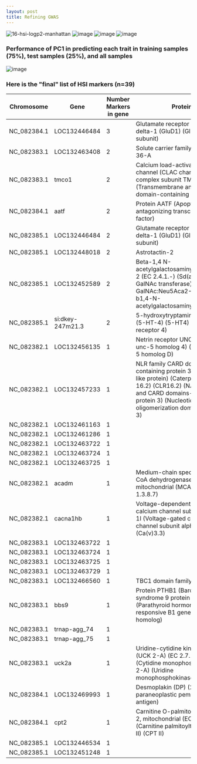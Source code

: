 ```yaml
---
layout: post
title: Refining GWAS 
---
```


![16-hsi-logp2-manhattan](https://github.com/user-attachments/assets/8f0954a4-3fb1-4005-9e9a-2871d9897040)
![image](https://github.com/user-attachments/assets/c1b12377-d58f-40fd-b733-6996907f0966)
![image](https://github.com/user-attachments/assets/350fa940-5cae-4013-a594-e38312f8851d)
![image](https://github.com/user-attachments/assets/3ad435c4-c236-4d3d-96d0-a3e2d82753e3)

### Performance of PC1 in predicting each trait in training samples (75%), test samples (25%), and all samples 
![image](https://github.com/user-attachments/assets/909b5a6e-d860-4bcf-a0f1-f84a6f612953)

### Here is the "final" list of HSI markers (n=39) 

| Chromosome  | Gene             | Number Markers in gene | Protein                                                                                                                                                                                                         | Mean Log10(P) | Uniqprot SPID |
|-------------|------------------|----------------|-----------------------------------------------------------------------------------------------------------------------------------------------------------------------------------------------------------------|---------------|---------------|
| NC_082384.1 | LOC132446484     | 3              | Glutamate receptor ionotropic, delta-1 (GluD1) (GluR delta-1 subunit)                                                                                                                                           | 2.31106674    | Q9ULK0        |
| NC_082383.1 | LOC132463408     | 2              | Solute carrier family 25 member 36-A                                                                                                                                                                            | 2.396336651   | Q6DG32        |
| NC_082383.1 | tmco1            | 2              | Calcium load-activated calcium channel (CLAC channel) (GEL complex subunit TMCO1) (Transmembrane and coiled-coil domain-containing protein 1)                                                                   | 2.18904135    | Q6DGW9        |
| NC_082384.1 | aatf             | 2              | Protein AATF (Apoptosis-antagonizing transcription factor)                                                                                                                                                      | 3.007019146   | Q9QYW0        |
| NC_082385.1 | LOC132446484     | 2              | Glutamate receptor ionotropic, delta-1 (GluD1) (GluR delta-1 subunit)                                                                                                                                           | 2.010495313   | Q9ULK0        |
| NC_082385.1 | LOC132448018     | 2              | Astrotactin-2                                                                                                                                                                                                   | 2.613209224   | O75129        |
| NC_082385.1 | LOC132452589     | 2              | Beta-1,4 N-acetylgalactosaminyltransferase 2 (EC 2.4.1.-) (Sd(a) beta-1,4-GalNAc transferase) (UDP-GalNAc:Neu5Aca2-3Galb-R b1,4-N-acetylgalactosaminyltransferase)                                              | 2.436358457   | Q8NHY0        |
| NC_082385.1 | si:dkey-247m21.3 | 2              | 5-hydroxytryptamine receptor 4 (5-HT-4) (5-HT4) (Serotonin receptor 4)                                                                                                                                          | 2.239607094   | O70528        |
| NC_082382.1 | LOC132456135     | 1              | Netrin receptor UNC5D (Protein unc-5 homolog 4) (Protein unc-5 homolog D)                                                                                                                                       | 2.075278578   | Q6UXZ4        |
| NC_082382.1 | LOC132457233     | 1              | NLR family CARD domain-containing protein 3 (CARD15-like protein) (Caterpiller protein 16.2) (CLR16.2) (NACHT, LRR and CARD domains-containing protein 3) (Nucleotide-binding oligomerization domain protein 3) | 3.223533315   | Q7RTR2        |
| NC_082382.1 | LOC132461163     | 1              |                                                                                                                                                                                                                 | 3.428210114   |               |
| NC_082382.1 | LOC132461286     | 1              |                                                                                                                                                                                                                 | 3.428210114   |               |
| NC_082382.1 | LOC132463722     | 1              |                                                                                                                                                                                                                 | 2.786885914   |               |
| NC_082382.1 | LOC132463724     | 1              |                                                                                                                                                                                                                 | 2.786885914   |               |
| NC_082382.1 | LOC132463725     | 1              |                                                                                                                                                                                                                 | 2.786885914   |               |
| NC_082382.1 | acadm            | 1              | Medium-chain specific acyl-CoA dehydrogenase, mitochondrial (MCAD) (EC 1.3.8.7)                                                                                                                                 | 2.786885914   | Q3SZB4        |
| NC_082382.1 | cacna1hb         | 1              | Voltage-dependent T-type calcium channel subunit alpha-1I (Voltage-gated calcium channel subunit alpha Cav3.3) (Ca(v)3.3)                                                                                       | 2.136198402   | Q9P0X4        |
| NC_082383.1 | LOC132463722     | 1              |                                                                                                                                                                                                                 | 2.363614851   |               |
| NC_082383.1 | LOC132463724     | 1              |                                                                                                                                                                                                                 | 2.363614851   |               |
| NC_082383.1 | LOC132463725     | 1              |                                                                                                                                                                                                                 | 2.363614851   |               |
| NC_082383.1 | LOC132463729     | 1              |                                                                                                                                                                                                                 | 2.363614851   |               |
| NC_082383.1 | LOC132466560     | 1              | TBC1 domain family member 9B                                                                                                                                                                                    | 2.238526242   | Q5SVR0        |
| NC_082383.1 | bbs9             | 1              | Protein PTHB1 (Bardet-Biedl syndrome 9 protein homolog) (Parathyroid hormone-responsive B1 gene protein homolog)                                                                                                | 2.359376133   | Q6AX60        |
| NC_082383.1 | trnap-agg_74     | 1              |                                                                                                                                                                                                                 | 2.359376133   |               |
| NC_082383.1 | trnap-agg_75     | 1              |                                                                                                                                                                                                                 | 2.359376133   |               |
| NC_082383.1 | uck2a            | 1              | Uridine-cytidine kinase 2-A (UCK 2-A) (EC 2.7.1.48) (Cytidine monophosphokinase 2-A) (Uridine monophosphokinase 2-A)                                                                                            | 2.198464599   | Q7SYM0        |
| NC_082384.1 | LOC132469993     | 1              | Desmoplakin (DP) (250/210 kDa paraneoplastic pemphigus antigen)                                                                                                                                                 | 2.595272889   | P15924        |
| NC_082384.1 | cpt2             | 1              | Carnitine O-palmitoyltransferase 2, mitochondrial (EC 2.3.1.21) (Carnitine palmitoyltransferase II) (CPT II)                                                                                                    | 2.737512152   | Q5U3U3        |
| NC_082385.1 | LOC132446534     | 1              |                                                                                                                                                                                                                 | 2.010063808   |               |
| NC_082385.1 | LOC132451248     | 1              |                                                                                                                                                                                                                 | 2.445910261   |               |

